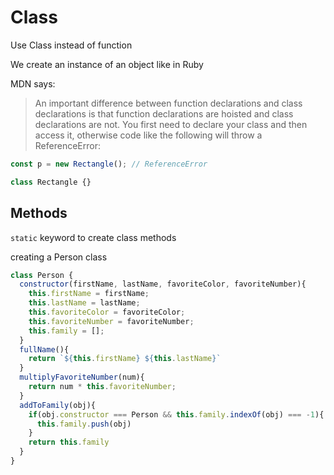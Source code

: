 # Class

Use Class instead of function

We create an instance of an object like in Ruby

MDN says:
> An important difference between function declarations and class declarations is that function declarations are hoisted and class declarations are not. You first need to declare your class and then access it, otherwise code like the following will throw a ReferenceError:
```javascript
const p = new Rectangle(); // ReferenceError

class Rectangle {}
```

## Methods

```static``` keyword to create class methods

creating a Person class
```javascript
class Person {
  constructor(firstName, lastName, favoriteColor, favoriteNumber){
    this.firstName = firstName;
    this.lastName = lastName;
    this.favoriteColor = favoriteColor;
    this.favoriteNumber = favoriteNumber;
    this.family = [];
  }
  fullName(){
    return `${this.firstName} ${this.lastName}`
  }
  multiplyFavoriteNumber(num){
    return num * this.favoriteNumber;
  }
  addToFamily(obj){
    if(obj.constructor === Person && this.family.indexOf(obj) === -1){
      this.family.push(obj)
    }
    return this.family
  }
}
```